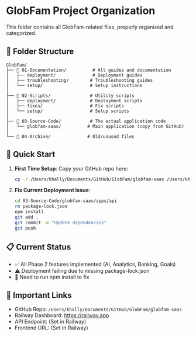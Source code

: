 # GlobFam Project Organization

This folder contains all GlobFam-related files, properly organized and categorized.

## 📁 Folder Structure

```
GlobFam/
├── 📂 01-Documentation/          # All guides and documentation
│   ├── deployment/              # Deployment guides
│   ├── troubleshooting/        # Troubleshooting guides
│   └── setup/                  # Setup instructions
│
├── 📂 02-Scripts/               # Utility scripts
│   ├── deployment/             # Deployment scripts
│   ├── fixes/                  # Fix scripts
│   └── setup/                  # Setup scripts
│
├── 📂 03-Source-Code/           # The actual application code
│   └── globfam-saas/          # Main application (copy from GitHub)
│
└── 📂 04-Archive/              # Old/unused files
```

## 🚀 Quick Start

1. **First Time Setup**: Copy your GitHub repo here:
   ```bash
   cp -r /Users/khally/Documents/GitHub/GlobFam/globfam-saas /Users/khally/Projects/GlobFam/03-Source-Code/
   ```

2. **Fix Current Deployment Issue**:
   ```bash
   cd 03-Source-Code/globfam-saas/apps/api
   rm package-lock.json
   npm install
   git add .
   git commit -m "Update dependencies"
   git push
   ```

## 📋 Current Status

- ✅ All Phase 2 features implemented (AI, Analytics, Banking, Goals)
- ⚠️  Deployment failing due to missing package-lock.json
- 🔧 Need to run npm install to fix

## 🔗 Important Links

- GitHub Repo: `/Users/khally/Documents/GitHub/GlobFam/globfam-saas`
- Railway Dashboard: https://railway.app
- API Endpoint: (Set in Railway)
- Frontend URL: (Set in Railway)